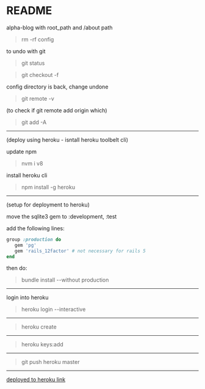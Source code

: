 # README

alpha-blog with root_path and /about path

> rm -rf config

to undo with git

> git status

> git checkout -f

config directory is back, change undone

> git remote -v

(to check if git remote add origin which)

> git add -A

---

(deploy using heroku - isntall heroku toolbelt cli) 

update npm

> nvm i v8

install heroku cli

> npm install -g heroku


---

(setup for deployment to heroku) 

move the sqlite3 gem to :development, :test

add the following lines:

```ruby 
group :production do
   gem 'pg'
   gem 'rails_12factor' # not necessary for rails 5
end
```

then do:

> bundle install --without production

---

login into heroku

> heroku login --interactive

---

> heroku create

--- 

> heroku keys:add

---

> git push heroku master

--- 

[deployed to heroku link](https://hidden-castle-54450.herokuapp.com/)


